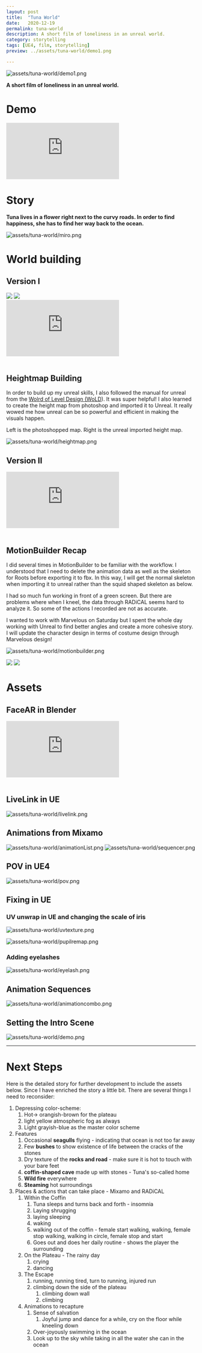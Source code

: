 ```yaml
---
layout: post
title:  "Tuna World"
date:   2020-12-19
permalink: tuna-world
description: A short film of loneliness in an unreal world. 
category: storytelling
tags: [UE4, film, storytelling]
preview: ../assets/tuna-world/demo1.png

---
```


![assets/tuna-world/demo1.png](assets/tuna-world/demo1.png)

**A short film of loneliness in an unreal world.**

# Demo

<div class="iframe-container">
<iframe class="responsive-iframe" src="https://www.youtube.com/embed/vuYYDcTgdAM" frameborder="0" allow="accelerometer; autoplay; clipboard-write; encrypted-media; gyroscope; picture-in-picture" allowfullscreen></iframe>
</div>

# Story

**Tuna lives in a flower right next to the curvy roads. In order to find happiness, she has to find her way back to the ocean.**

![assets/tuna-world/miro.png](assets/tuna-world/miro.png)

# World building

## Version I
<div class="img-container">
<img class="img-responsive" src="assets/tuna-world/green-demo.png">
<img class="img-responsive" src="assets/tuna-world/green-demo2.png">
</div>

<!-- ![assets/tuna-world/green-demo.png](assets/tuna-world/green-demo.png)

![assets/tuna-world/green-demo2.png](assets/tuna-world/green-demo2.png)
 -->

<div class="iframe-container">
<iframe class="responsive-iframe" src="https://www.youtube.com/embed/yOnsTpov7Js" frameborder="0" allow="accelerometer; autoplay; clipboard-write; encrypted-media; gyroscope; picture-in-picture" allowfullscreen></iframe>
</div>

<br />

## Heightmap Building

In order to build up my unreal skills, I also followed the manual for unreal from the [Wolrd of Level Design (WoLD](https://worldofleveldesign.com/)). It was super helpful! I also learned to create the height map from photoshop and imported it to Unreal. It really wowed me how unreal can be so powerful and efficient in making the visuals happen.

Left is the photoshopped map. Right is the unreal imported height map.

![assets/tuna-world/heightmap.png](assets/tuna-world/heightmap.png)

## Version II

<div class="iframe-container">
<iframe class="responsive-iframe" src="https://www.youtube.com/embed/h-jlkq7q0a0" frameborder="0" allow="accelerometer; autoplay; clipboard-write; encrypted-media; gyroscope; picture-in-picture" allowfullscreen></iframe>
</div>

<br />

## MotionBuilder Recap

I did several times in MotionBuilder to be familiar with the workflow. I understood that I need to delete the animation data as well as the skeleton for Roots before exporting it to fbx. In this way, I will get the normal skeleton when importing it to unreal rather than the squid shaped skeleton as below.

I had so much fun working in front of a green screen. But there are problems where when I kneel, the data through RADiCAL seems hard to analyze it. So some of the actions I recorded are not as accurate.

I wanted to work with Marvelous on Saturday but I spent the whole day working with Unreal to find better angles and create a more cohesive story. I will update the character design in terms of costume design through Marvelous design!

![assets/tuna-world/motionbuilder.png](assets/tuna-world/motionbuilder.png)


<div class="img-container">
<img class="img-responsive" src="assets/tuna-world/greenscreen-radical.png">
<img class="img-responsive" src="assets/tuna-world/radical.png">

</div>


<!-- ![assets/tuna-world/greenscreen-radical.png](assets/tuna-world/greenscreen-radical.png)

![assets/tuna-world/radical.png](assets/tuna-world/radical.png) -->

# Assets

## FaceAR in Blender

<div class="iframe-container">
<iframe class="responsive-iframe" src="https://www.youtube.com/embed/PDtsaM_Hhi8" frameborder="0" allow="accelerometer; autoplay; clipboard-write; encrypted-media; gyroscope; picture-in-picture" allowfullscreen></iframe>
</div>

<br />

## LiveLink in UE

![assets/tuna-world/livelink.png](assets/tuna-world/livelink.png)

## Animations from Mixamo

![assets/tuna-world/animationList.png](assets/tuna-world/animationList.png)
![assets/tuna-world/sequencer.png](assets/tuna-world/sequencer.png)


## POV in UE4

![assets/tuna-world/pov.png](assets/tuna-world/pov.png)


## Fixing in UE

### UV unwrap in UE and changing the scale of iris

![assets/tuna-world/uvtexture.png](assets/tuna-world/uvtexture.png)


![assets/tuna-world/pupilremap.png](assets/tuna-world/pupilremap.png)


### Adding eyelashes

![assets/tuna-world/eyelash.png](assets/tuna-world/eyelash.png)


## Animation Sequences

![assets/tuna-world/animationcombo.png](assets/tuna-world/animationcombo.png)


## Setting the Intro Scene

![assets/tuna-world/demo.png](assets/tuna-world/demo.png)


---

# Next Steps
Here is the detailed story for further development to include the assets below. Since I have enriched the story a little bit. There are several things I need to reconsider:

1. Depressing color-scheme:
    1. Hot-> orangish-brown for the plateau
    2. light yellow atmospheric fog as always
    3. Light grayish-blue as the master color scheme
2. Features
    1. Occasional **seagulls** flying - indicating that ocean is not too far away
    2. Few **bushes** to show existence of life between the cracks of the stones
    3. Dry texture of the **rocks and road** - make sure it is hot to touch with your bare feet
    4. **coffin-shaped cave** made up with stones - Tuna's so-called home
    5. **Wild fire** everywhere
    6. **Steaming** hot surroundings
3. Places & actions that can take place - Mixamo and RADiCAL
    1. Within the Coffin
        1. Tuna sleeps and turns back and forth - insomnia
        2. Laying shrugging
        3. laying sleeping
        4. waking
        5. walking out of the coffin - female start walking, walking, female stop walking, walking in circle, female stop and start
        6. Goes out and does her daily routine - shows the player the surrounding
    2. On the Plateau - The rainy day
        1. crying
        2. dancing
    3. The Escape
        1. running, running tired, turn to running, injured run
        2. climbing down the side of the plateau
            1. climbing down wall
            2. climbing
    4. Animations to recapture
        1. Sense of salvation
            1. Joyful jump and dance for a while, cry on the floor while kneeling down
        2. Over-joyously swimming in the ocean
        3. Look up to the sky while taking in all the water she can in the ocean
<!-- </details> -->